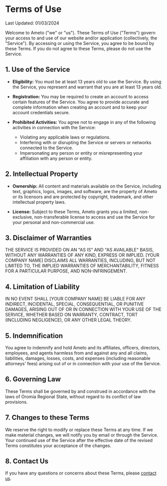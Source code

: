 # Terms of Use

Last Updated: 01/03/2024

Welcome to Ameto ("we" or "us"). These Terms of Use ("Terms") govern your access to and use of our website and/or application (collectively, the "Service"). By accessing or using the Service, you agree to be bound by these Terms. If you do not agree to these Terms, please do not use the Service.

## 1. Use of the Service

- **Eligibility:** You must be at least 13 years old to use the Service. By using the Service, you represent and warrant that you are at least 13 years old.

- **Registration:** You may be required to create an account to access certain features of the Service. You agree to provide accurate and complete information when creating an account and to keep your account credentials secure.

- **Prohibited Activities:** You agree not to engage in any of the following activities in connection with the Service:
  - Violating any applicable laws or regulations.
  - Interfering with or disrupting the Service or servers or networks connected to the Service.
  - Impersonating any person or entity or misrepresenting your affiliation with any person or entity.

## 2. Intellectual Property

- **Ownership:** All content and materials available on the Service, including text, graphics, logos, images, and software, are the property of Ameto or its licensors and are protected by copyright, trademark, and other intellectual property laws.

- **License:** Subject to these Terms, Ameto grants you a limited, non-exclusive, non-transferable license to access and use the Service for your personal and non-commercial use.

## 3. Disclaimer of Warranties

THE SERVICE IS PROVIDED ON AN "AS IS" AND "AS AVAILABLE" BASIS, WITHOUT ANY WARRANTIES OF ANY KIND, EXPRESS OR IMPLIED. [YOUR COMPANY NAME] DISCLAIMS ALL WARRANTIES, INCLUDING, BUT NOT LIMITED TO, THE IMPLIED WARRANTIES OF MERCHANTABILITY, FITNESS FOR A PARTICULAR PURPOSE, AND NON-INFRINGEMENT.

## 4. Limitation of Liability

IN NO EVENT SHALL [YOUR COMPANY NAME] BE LIABLE FOR ANY INDIRECT, INCIDENTAL, SPECIAL, CONSEQUENTIAL, OR PUNITIVE DAMAGES, ARISING OUT OF OR IN CONNECTION WITH YOUR USE OF THE SERVICE, WHETHER BASED ON WARRANTY, CONTRACT, TORT (INCLUDING NEGLIGENCE), OR ANY OTHER LEGAL THEORY.

## 5. Indemnification

You agree to indemnify and hold Ameto and its affiliates, officers, directors, employees, and agents harmless from and against any and all claims, liabilities, damages, losses, costs, and expenses (including reasonable attorneys' fees) arising out of or in connection with your use of the Service.

## 6. Governing Law

These Terms shall be governed by and construed in accordance with the laws of Oromia Regional State, without regard to its conflict of law provisions.

## 7. Changes to these Terms

We reserve the right to modify or replace these Terms at any time. If we make material changes, we will notify you by email or through the Service. Your continued use of the Service after the effective date of the revised Terms constitutes your acceptance of the changes.

## 8. Contact Us

If you have any questions or concerns about these Terms, please [contact us](/contact).
 
